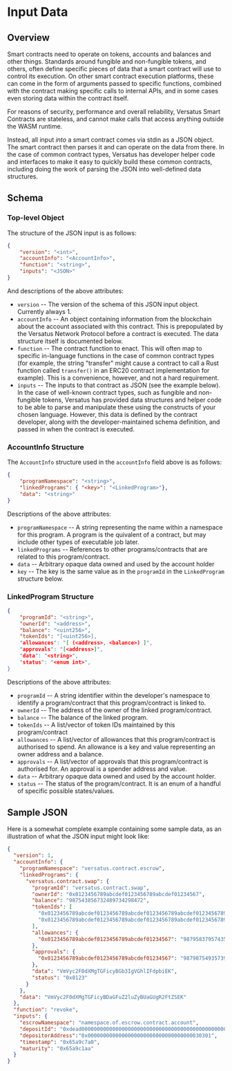 # Input Data

## Overview

Smart contracts need to operate on tokens, accounts and balances and other things. Standards around fungible and non-fungible tokens, and others, often define specific pieces of data that a smart contract will use to control its execution. On other smart contract execution platforms, these can come in the form of arguments passed to specific functions, combined with the contract making specific calls to internal APIs, and in some cases even storing data within the contract itself.

For reasons of security, performance and overall reliability, Versatus Smart Contracts are stateless, and cannot make calls that access anything outside the WASM runtime.

Instead, all input _into_ a smart contract comes via stdin as a JSON object. The smart contract then parses it and can operate on the data from there. In the case of common contract types, Versatus has developer helper code and interfaces to make it easy to quickly build these common contracts, including doing the work of parsing the JSON into well-defined data structures.

## Schema

### Top-level Object

The structure of the JSON input is as follows:

```json
{
    "version": "<int>",
    "accountInfo": "<AccountInfo>",
    "function": "<string>",
    "inputs": "<JSON>"
}
```

And descriptions of the above attributes:

* `version` -- The version of the schema of this JSON input object. Currently always 1.
* `accountInfo` -- An object containing information from the blockchain about the account associated with this contract. This is prepopulated by the Versatus Network Protocol before a contract is executed. The data structure itself is documented below.
* `function` -- The contract function to enact. This will often map to specific in-language functions in the case of common contract types (for example, the string "transfer" might cause a contract to call a Rust function called `transfer()` in an ERC20 contract implementation for example). This is a convenience, however, and not a hard requirement.
* `inputs` -- The inputs to that contract as JSON (see the example below). In the case of well-known contract types, such as fungible and non-fungible tokens, Versatus has provided data structures and helper code to be able to parse and manipulate these using the constructs of your chosen language. However, this data is defined by the contract developer, along with the developer-maintained schema definition, and passed in when the contract is executed.

### AccountInfo Structure

The `AccountInfo` structure used in the `accountInfo` field above is as follows:
```json
{
    "programNamespace": "<string>",
    "linkedPrograms": { "<key>": "<LinkedProgram>"},
    "data": "<string>"
}
```

Descriptions of the above attributes:

* `programNamespace` -- A string representing the name within a namespace for this program. A program is the quivalent of a contract, but may include other types of executable job later.
* `linkedPrograms` -- References to other programs/contracts that are related to this program/contract.
* `data` -- Arbitrary opaque data owned and used by the account holder
* `key` -- The key is the same value as in the `programId` in the `LinkedProgram` structure below.

### LinkedProgram Structure
```json
{
    "programId": "<string>",
    "ownerId": "<address>",
    "balance": "<uint256>",
    "tokenIds": "[<uint256>],
    "allowances": "[ (<address>, <balance>) ]",
    "approvals": "[<address>]",
    "data": "<string>",
    "status": "<enum int>",
}
```

Descriptions of the above attributes:

* `programId` -- A string identifier within the developer's namespace to identify a program/contract that this program/contract is linked to.
* `ownerId` -- The address of the owner of the linked program/contract.
* `balance` -- The balance of the linked program.
* `tokenIds` -- A list/vector of token IDs maintained by this program/contract
* `allowances` -- A list/vector of allowances that this program/contract is authorised to spend. An allowance is a key and value representing an owner address and a balance.
* `approvals` -- A list/vector of approvals that this program/contract is authorised for. An approval is a spender address and value.
* `data` -- Arbitrary opaque data owned and used by the account holder.
* `status` -- The status of the program/contract. It is an enum of a handful of specific possible states/values.

## Sample JSON

Here is a somewhat complete example containing some sample data, as an illustration of what the JSON input might look like:

```json 
{
  "version": 1,
  "accountInfo": {
    "programNamespace": "versatus.contract.escrow",
    "linkedPrograms": {
      "versatus.contract.swap": {
        "programId": "versatus.contract.swap",
        "ownerId": "0x0123456789abcdef0123456789abcdef01234567",
        "balance": "987543856732489734298472",
        "tokenIds": [
          "0x0123456789abcdef0123456789abcdef0123456789abcdef0123456789abcdef",
          "0x0123456789abcdef0123456789abcdef0123456789abcdef0123456789abcdef"
        ],
        "allowances": {
          "0x0123456789abcdef0123456789abcdef01234567": "98795837957435983"
        },
        "approvals": {
          "0x0123456789abcdef0123456789abcdef01234567": "98798754935739854"
        },
        "data": "VmVyc2F0dXMgTGFicyBGb3IgVGhlIFdpbiEK",
        "status": "0x0123"
      }
    },
    "data": "VmVyc2F0dXMgTGFicyBDaGFuZ2luZyBUaGUgR2FtZSEK"
  }, 
  "function": "revoke",
  "inputs": {
    "escrowNamespace": "namespace.of.escrow.contract.account",
    "depositId": "0xdead00000000000000000000000000000000000000000000000000000000beef",
    "depositorAddress":"0x0000000000000000000000000000000000030301",
    "timestamp": "0x65a9c7a0",
    "maturity": "0x65a9c1aa"
  }
}
```

